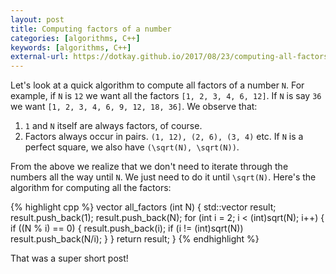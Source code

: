 ```yaml
---
layout: post
title: Computing factors of a number
categories: [algorithms, C++]
keywords: [algorithms, C++]
external-url: https://dotkay.github.io/2017/08/23/computing-all-factors-of-a-number/
---
```


Let's look at a quick algorithm to compute all factors of a number `N`. For example, if `N` is `12` we want all the factors `[1, 2, 3, 4, 6, 12]`. If `N` is say `36` we want `[1, 2, 3, 4, 6, 9, 12, 18, 36]`. We observe that:

1. `1` and `N` itself are always factors, of course.
2. Factors always occur in pairs. `(1, 12), (2, 6), (3, 4)` etc. If `N` is a perfect square, we also have `(\sqrt(N), \sqrt(N))`.  

From the above we realize that we don't need to iterate through the numbers all the way until `N`. We just need to do it until `\sqrt(N)`. Here's the algorithm for computing all the factors:

{% highlight cpp %}
vector<int> all_factors (int N) {
    std::vector<int> result;
    result.push_back(1);
    result.push_back(N);
    for (int i = 2; i < (int)sqrt(N); i++) {
        if ((N % i) == 0) {
            result.push_back(i);
            if (i != (int)sqrt(N))
                result.push_back(N/i);
        }
    }
    return result;
}
{% endhighlight %}

That was a super short post! 